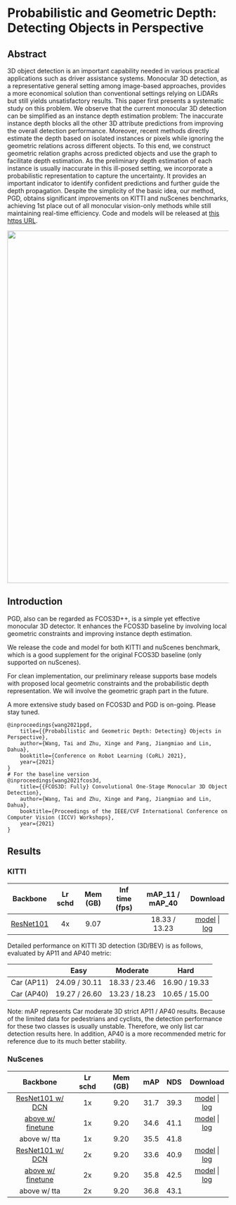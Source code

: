 # Probabilistic and Geometric Depth: Detecting Objects in Perspective

## Abstract

<!-- [ABSTRACT] -->

3D object detection is an important capability needed in various practical applications such as driver assistance systems. Monocular 3D detection, as a representative general setting among image-based approaches, provides a more economical solution than conventional settings relying on LiDARs but still yields unsatisfactory results. This paper first presents a systematic study on this problem. We observe that the current monocular 3D detection can be simplified as an instance depth estimation problem: The inaccurate instance depth blocks all the other 3D attribute predictions from improving the overall detection performance. Moreover, recent methods directly estimate the depth based on isolated instances or pixels while ignoring the geometric relations across different objects. To this end, we construct geometric relation graphs across predicted objects and use the graph to facilitate depth estimation. As the preliminary depth estimation of each instance is usually inaccurate in this ill-posed setting, we incorporate a probabilistic representation to capture the uncertainty. It provides an important indicator to identify confident predictions and further guide the depth propagation. Despite the simplicity of the basic idea, our method, PGD, obtains significant improvements on KITTI and nuScenes benchmarks, achieving 1st place out of all monocular vision-only methods while still maintaining real-time efficiency. Code and models will be released at [this https URL](https://github.com/open-mmlab/mmdetection3d).

<!-- [IMAGE] -->

<div align=center>
<img src="https://user-images.githubusercontent.com/79644370/143884065-d1a19fdf-bcc0-4249-84cf-b7a85fa1eb2f.png" width="800"/>
</div>

<!-- [PAPER_TITLE: Probabilistic and Geometric Depth: Detecting Objects in Perspective] -->
<!-- [PAPER_URL: https://arxiv.org/abs/2107.14160] -->

## Introduction

<!-- [ALGORITHM] -->

PGD, also can be regarded as FCOS3D++, is a simple yet effective monocular 3D detector. It enhances the FCOS3D baseline by involving local geometric constraints and improving instance depth estimation.

We release the code and model for both KITTI and nuScenes benchmark, which is a good supplement for the original FCOS3D baseline (only supported on nuScenes).

For clean implementation, our preliminary release supports base models with proposed local geometric constraints and the probabilistic depth representation. We will involve the geometric graph part in the future.

A more extensive study based on FCOS3D and PGD is on-going. Please stay tuned.

```
@inproceedings{wang2021pgd,
    title={{Probabilistic and Geometric Depth: Detecting} Objects in Perspective},
    author={Wang, Tai and Zhu, Xinge and Pang, Jiangmiao and Lin, Dahua},
    booktitle={Conference on Robot Learning (CoRL) 2021},
    year={2021}
}
# For the baseline version
@inproceedings{wang2021fcos3d,
    title={{FCOS3D: Fully} Convolutional One-Stage Monocular 3D Object Detection},
    author={Wang, Tai and Zhu, Xinge and Pang, Jiangmiao and Lin, Dahua},
    booktitle={Proceedings of the IEEE/CVF International Conference on Computer Vision (ICCV) Workshops},
    year={2021}
}
```

## Results

### KITTI

|  Backbone   | Lr schd | Mem (GB) | Inf time (fps) | mAP_11 / mAP_40 | Download |
| :---------: | :-----: | :------: | :------------: | :----: | :------: |
|[ResNet101](./pgd_r101_caffe_fpn_gn-head_3x4_4x_kitti-mono3d.py)|4x|9.07||18.33 / 13.23|[model](https://download.openmmlab.com/mmdetection3d/v1.0.0_models/pgd/pgd_r101_caffe_fpn_gn-head_3x4_4x_kitti-mono3d/pgd_r101_caffe_fpn_gn-head_3x4_4x_kitti-mono3d_20211022_102608-8a97533b.pth) &#124; [log](https://download.openmmlab.com/mmdetection3d/v1.0.0_models/pgd/pgd_r101_caffe_fpn_gn-head_3x4_4x_kitti-mono3d/pgd_r101_caffe_fpn_gn-head_3x4_4x_kitti-mono3d_20211022_102608.log.json)|

Detailed performance on KITTI 3D detection (3D/BEV) is as follows, evaluated by AP11 and AP40 metric:

|             |     Easy      |    Moderate    |     Hard      |
|-------------|:-------------:|:--------------:|:-------------:|
| Car (AP11)  | 24.09 / 30.11 | 18.33 / 23.46  | 16.90 / 19.33 |
| Car (AP40)  | 19.27 / 26.60 | 13.23 / 18.23  | 10.65 / 15.00 |

Note: mAP represents Car moderate 3D strict AP11 / AP40 results. Because of the limited data for pedestrians and cyclists, the detection performance for these two classes is usually unstable. Therefore, we only list car detection results here. In addition, AP40 is a more recommended metric for reference due to its much better stability.

### NuScenes

|  Backbone   | Lr schd | Mem (GB) | mAP | NDS | Download |
| :---------: | :-----: | :------: | :----: |:----: | :------: |
|[ResNet101 w/ DCN](./pgd_r101_caffe_fpn_gn-head_2x16_1x_nus-mono3d.py)|1x|9.20|31.7|39.3|[model](https://download.openmmlab.com/mmdetection3d/v1.0.0_models/pgd/pgd_r101_caffe_fpn_gn-head_2x16_1x_nus-mono3d/pgd_r101_caffe_fpn_gn-head_2x16_1x_nus-mono3d_20211116_195350-f4b5eec2.pth) &#124; [log](https://download.openmmlab.com/mmdetection3d/v1.0.0_models/pgd/pgd_r101_caffe_fpn_gn-head_2x16_1x_nus-mono3d/pgd_r101_caffe_fpn_gn-head_2x16_1x_nus-mono3d_20211116_195350.log.json)|
|[above w/ finetune](./pgd_r101_caffe_fpn_gn-head_2x16_1x_nus-mono3d_finetune.py)|1x|9.20|34.6|41.1|[model](https://download.openmmlab.com/mmdetection3d/v1.0.0_models/pgd/pgd_r101_caffe_fpn_gn-head_2x16_1x_nus-mono3d_finetune/pgd_r101_caffe_fpn_gn-head_2x16_1x_nus-mono3d_finetune_20211118_093245-fd419681.pth) &#124; [log](https://download.openmmlab.com/mmdetection3d/v1.0.0_models/pgd/pgd_r101_caffe_fpn_gn-head_2x16_1x_nus-mono3d_finetune/pgd_r101_caffe_fpn_gn-head_2x16_1x_nus-mono3d_finetune_20211118_093245.log.json)|
|above w/ tta|1x|9.20|35.5|41.8||
|[ResNet101 w/ DCN](./pgd_r101_caffe_fpn_gn-head_2x16_2x_nus-mono3d.py)|2x|9.20|33.6|40.9|[model](https://download.openmmlab.com/mmdetection3d/v1.0.0_models/pgd/pgd_r101_caffe_fpn_gn-head_2x16_2x_nus-mono3d/pgd_r101_caffe_fpn_gn-head_2x16_2x_nus-mono3d_20211112_125314-cb677266.pth) &#124; [log](https://download.openmmlab.com/mmdetection3d/v1.0.0_models/pgd/pgd_r101_caffe_fpn_gn-head_2x16_2x_nus-mono3d/pgd_r101_caffe_fpn_gn-head_2x16_2x_nus-mono3d_20211112_125314.log.json)|
|[above w/ finetune](./pgd_r101_caffe_fpn_gn-head_2x16_2x_nus-mono3d_finetune.py)|2x|9.20|35.8|42.5|[model](https://download.openmmlab.com/mmdetection3d/v1.0.0_models/pgd/pgd_r101_caffe_fpn_gn-head_2x16_2x_nus-mono3d_finetune/pgd_r101_caffe_fpn_gn-head_2x16_2x_nus-mono3d_finetune_20211114_162135-5ec7c1cd.pth) &#124; [log](https://download.openmmlab.com/mmdetection3d/v1.0.0_models/pgd/pgd_r101_caffe_fpn_gn-head_2x16_2x_nus-mono3d_finetune/pgd_r101_caffe_fpn_gn-head_2x16_2x_nus-mono3d_finetune_20211114_162135.log.json)|
|above w/ tta|2x|9.20|36.8|43.1||
